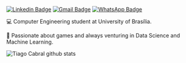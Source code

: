 [![Linkedin Badge](https://img.shields.io/badge/-tiag0cabral-blue?style=flat-square&logo=Linkedin&logoColor=white&link=https://www.linkedin.com/in/tiago-cabral-de-faria-518033158/)](https://www.linkedin.com/in/tiago-cabral-de-faria-518033158/)  [![Gmail Badge](https://img.shields.io/badge/-hp.tiagocabraldefaria@gmail.com-c14438?style=flat-square&logo=Gmail&logoColor=white&link=mailto:hp.tiagocabraldefaria@gmail.com)](mailto:hp.tiagocabraldefaria@gmail.com) [![WhatsApp Badge](https://img.shields.io/badge/-WhatsApp-26B03D?style=flat-square&logo=WhatsApp&logoColor=white&link=https://api.whatsapp.com/send?phone=5561996722084)](https://api.whatsapp.com/send?phone=5561996722084)

💻 Computer Engineering student at University of Brasília.

🎨 Passionate about games and always venturing in Data Science and Machine Learning.

![Tiago Cabral github stats](https://github-readme-stats.vercel.app/api?username=tiag0cabral&show_icons=true)